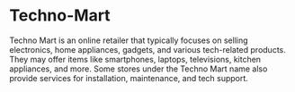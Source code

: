 # Techno-Mart
Techno Mart is an online retailer that typically focuses on selling electronics, home appliances, gadgets, and various tech-related products. They may offer items like smartphones, laptops, televisions, kitchen appliances, and more. Some stores under the Techno Mart name also provide services for installation, maintenance, and tech support.
